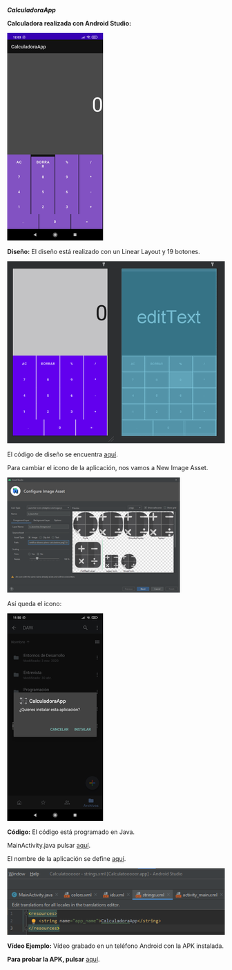 ***CalculadoraApp***

**Calculadora realizada con Android Studio:**

![image](https://github.com/jesusbomoriles2016/CalculadoraApp/blob/master/img/img%20(5).png)

**Diseño:** El diseño está realizado con un Linear Layout y 19 botones.

![image](https://github.com/jesusbomoriles2016/CalculadoraApp/blob/master/img/img%20(2).png)

El código de diseño se encuentra [aquí](https://github.com/jesusbomoriles2016/CalculadoraApp/blob/master/app/src/main/res/layout/activity_main.xml).

Para cambiar el icono de la aplicación, nos vamos a New Image Asset.

![image](https://github.com/jesusbomoriles2016/CalculadoraApp/blob/master/img/img%20(1).png)

Así queda el icono:

![image](https://github.com/jesusbomoriles2016/CalculadoraApp/blob/master/img/img%20(4).png)

**Código:** El código está programado en Java.

MainActivity.java pulsar [aquí](https://github.com/jesusbomoriles2016/CalculadoraApp/blob/master/app/src/main/java/com/example/calculatooooor/MainActivity.java).

El nombre de la aplicación se define [aquí](https://github.com/jesusbomoriles2016/CalculadoraApp/blob/master/app/src/main/res/values/strings.xml).

![image](https://github.com/jesusbomoriles2016/CalculadoraApp/blob/master/img/img%20(3).png)

**Vídeo Ejemplo:** Vídeo grabado en un teléfono Android con la APK instalada.

**Para probar la APK, pulsar** [aquí](https://github.com/jesusbomoriles2016/EntornosDesarrollo20-21/blob/main/src/Unidad2/Sumador.java).

